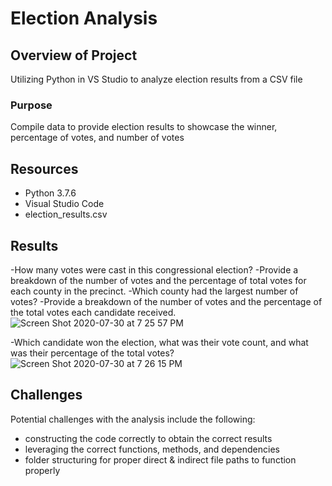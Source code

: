 # Election Analysis

## Overview of Project
Utilizing Python in VS Studio to analyze election results from a CSV file

### Purpose
Compile data to provide election results to showcase the winner, percentage of votes, and number of votes

## Resources
- Python 3.7.6
- Visual Studio Code
- election_results.csv

## Results

-How many votes were cast in this congressional election?
-Provide a breakdown of the number of votes and the percentage of total votes for each county in the precinct.
-Which county had the largest number of votes?
-Provide a breakdown of the number of votes and the percentage of the total votes each candidate received.
![Screen Shot 2020-07-30 at 7 25 57 PM](https://user-images.githubusercontent.com/67982071/88984056-a3048380-d29a-11ea-9983-002ecc071d97.png)

-Which candidate won the election, what was their vote count, and what was their percentage of the total votes?
![Screen Shot 2020-07-30 at 7 26 15 PM](https://user-images.githubusercontent.com/67982071/88984064-a5ff7400-d29a-11ea-89ae-a5382178e368.png)

## Challenges
Potential challenges with the analysis include the following:
- constructing the code correctly to obtain the correct results
- leveraging the correct functions, methods, and dependencies 
- folder structuring for proper direct & indirect file paths to function properly
